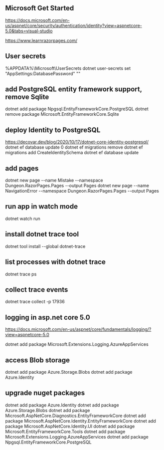 ## Microsoft Get Started
https://docs.microsoft.com/en-us/aspnet/core/security/authentication/identity?view=aspnetcore-5.0&tabs=visual-studio

https://www.learnrazorpages.com/

## User secrets
%APPDATA%\Microsoft\UserSecrets
dotnet user-secrets set "AppSettings:DatabasePassword" "<password>"

## add PostgreSQL entity framework support, remove Sqlite
dotnet add package Npgsql.EntityFrameworkCore.PostgreSQL
dotnet remove package Microsoft.EntityFrameworkCore.Sqlite

## deploy Identity to PostgreSQL
https://decovar.dev/blog/2020/10/17/dotnet-core-identity-postgresql/
dotnet ef database update 0
dotnet ef migrations remove
dotnet ef migrations add CreateIdentitySchema
dotnet ef database update

## add pages
dotnet new page --name Mistake --namespace Dungeon.RazorPages.Pages --output Pages
dotnet new page --name NavigationError --namespace Dungeon.RazorPages.Pages --output Pages

## run app in watch mode
dotnet watch run

## install dotnet trace tool
dotnet tool install --global dotnet-trace

## list processes with dotnet trace
dotnet trace ps

## collect trace events
dotnet trace collect -p 17936

## logging in asp.net core 5.0
https://docs.microsoft.com/en-us/aspnet/core/fundamentals/logging/?view=aspnetcore-5.0

dotnet add package Microsoft.Extensions.Logging.AzureAppServices

## access Blob storage
dotnet add package Azure.Storage.Blobs
dotnet add package Azure.Identity

## upgrade nuget packages
dotnet add package Azure.Identity
dotnet add package Azure.Storage.Blobs
dotnet add package Microsoft.AspNetCore.Diagnostics.EntityFrameworkCore
dotnet add package Microsoft.AspNetCore.Identity.EntityFrameworkCore
dotnet add package Microsoft.AspNetCore.Identity.UI
dotnet add package Microsoft.EntityFrameworkCore.Tools
dotnet add package Microsoft.Extensions.Logging.AzureAppServices
dotnet add package Npgsql.EntityFrameworkCore.PostgreSQL
